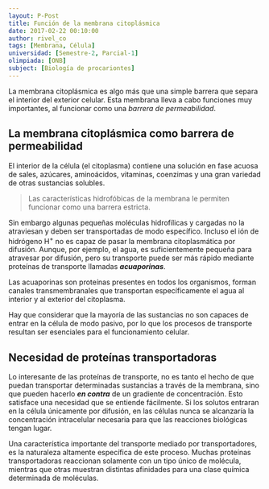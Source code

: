 ```yaml
---
layout: P-Post
title: Función de la membrana citoplásmica
date: 2017-02-22 00:10:00
author: rivel_co
tags: [Membrana, Célula]
universidad: [Semestre-2, Parcial-1]
olimpiada: [ONB]
subject: [Biología de procariontes]
---
```


La membrana citoplásmica es algo más que una simple barrera que separa el interior del exterior celular. Esta membrana lleva a cabo funciones muy importantes, al funcionar como una *barrera de permeabilidad*.

## La membrana citoplásmica como barrera de permeabilidad

El interior de la célula (el citoplasma) contiene una solución en fase acuosa de sales, azúcares, aminoácidos, vitaminas, coenzimas y una gran variedad de otras sustancias solubles.

> Las características hidrofóbicas de la membrana le permiten funcionar como una barrera estricta.

Sin embargo algunas pequeñas moléculas hidrofílicas y cargadas no la atraviesan y deben ser transportadas de modo específico. Incluso el ión de hidrógeno H<sup>+</sup> no es capaz de pasar la membrana citoplasmática por difusión. Aunque, por ejemplo, el agua, es suficientemente pequeña para atravesar por difusión, pero su transporte puede ser más rápido mediante proteínas de transporte llamadas ***acuaporinas***.

Las acuaporinas son proteínas presentes en todos los organismos, forman canales transmembranales que transportan específicamente el agua al interior y al exterior del citoplasma.

Hay que considerar que la mayoría de las sustancias no son capaces de entrar en la célula de modo pasivo, por lo que los procesos de transporte resultan ser esenciales para el funcionamiento celular.

## Necesidad de proteínas transportadoras

Lo interesante de las proteínas de transporte, no es tanto el hecho de que puedan transportar determinadas sustancias a través de la membrana, sino que pueden hacerlo ***en contra*** de un gradiente de concentración. Esto satisface una necesidad que se entiende fácilmente. Si los solutos entraran en la célula únicamente por difusión, en las células nunca se alcanzaría la concentración intracelular necesaria para que las reacciones biológicas tengan lugar.

Una característica importante del transporte mediado por transportadores, es la naturaleza altamente específica de este proceso. Muchas proteínas transportadoras reaccionan solamente con un tipo único de molécula, mientras que otras muestran distintas afinidades para una clase química determinada de moléculas.